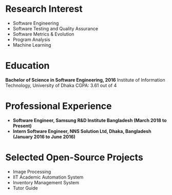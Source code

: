 # Research Interest
* Software Engineering
* Software Testing and Quality Assurance
* Software Metrics & Evolution
* Program Analysis
* Machine Learning

# Education
**Bachelor of Science in Software Engineering, 2016**
Institute of Information Technology, University of Dhaka
CGPA: 3.61 out of 4

# Professional Experience
* **Software Engineer, Samsung R&D Institute Bangladesh (March 2018 to Present)**
* **Intern Software Engineer, NNS Solution Ltd, Dhaka, Bangladesh (January 2016 to June 2016)**

# Selected Open-Source Projects
* Image Processing
* IIT Academic Automation System
* Inventory Management System
* Tutor Guide